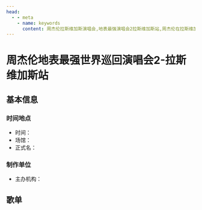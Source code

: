 ```yaml
---
head:
  - - meta
    - name: keywords
      content: 周杰伦拉斯维加斯演唱会,地表最强演唱会2拉斯维加斯站,周杰伦在拉斯维加斯,周杰伦2018拉斯维加斯演唱会
---
```


# 周杰伦地表最强世界巡回演唱会2-拉斯维加斯站

## 基本信息

### 时间地点
- 时间：
- 场馆：
- 正式名：

### 制作单位
- 主办机构：

## 歌单